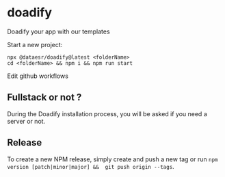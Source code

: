 # doadify
Doadify your app with our templates

Start a new project:

```
npx @dataesr/doadify@latest <folderName>
cd <folderName> && npm i && npm run start
```

Edit github workflows

## Fullstack or not ?

During the Doadify installation process, you will be asked if you need a server or not.

## Release

To create a new NPM release, simply create and push a new tag or run `npm version [patch|minor|major] &&  git push origin --tags`.